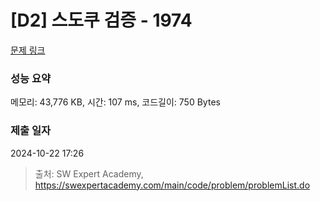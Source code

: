 # [D2] 스도쿠 검증 - 1974 

[문제 링크](https://swexpertacademy.com/main/code/problem/problemDetail.do?contestProbId=AV5Psz16AYEDFAUq) 

### 성능 요약

메모리: 43,776 KB, 시간: 107 ms, 코드길이: 750 Bytes

### 제출 일자

2024-10-22 17:26



> 출처: SW Expert Academy, https://swexpertacademy.com/main/code/problem/problemList.do